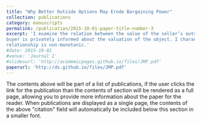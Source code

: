 ```yaml
---
title: "Why Better Outside Options May Erode Bargaining Power"
collection: publications
category: manuscripts
permalink: /publication/2015-10-01-paper-title-number-3
excerpt: 'I examine the relation between the value of the seller’s outside option and expected negotiated price when the
buyer is privately informed about the valuation of the object. I characterize conditions under which the
relationship is non-monotonic.'
#date: 2015-10-01
#venue: 'Journal 1'
#slidesurl: 'http://academicpages.github.io/files/JMP.pdf'
paperurl: 'http://ds.github.io/files/JMP.pdf'
---
```


The contents above will be part of a list of publications, if the user clicks the link for the publication than the contents of section will be rendered as a full page, allowing you to provide more information about the paper for the reader. When publications are displayed as a single page, the contents of the above "citation" field will automatically be included below this section in a smaller font.